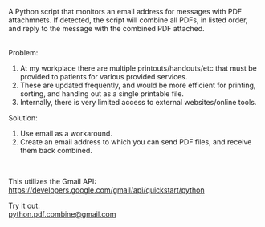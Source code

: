 A Python script that monitors an email address for messages with PDF attachmnets. If detected, the script will combine all
PDFs, in listed order, and reply to the message with the combined PDF attached.<br/><br/>


Problem:<br/>
<ol>
<li>At my workplace there are multiple printouts/handouts/etc that must be provided to patients for various provided services.</li>
<li>These are updated frequently, and would be more efficient for printing, sorting, and handing out as a single printable file.</li>
<li>Internally, there is very limited access to external websites/online tools.</li>
</ol>

Solution:<br/>
<ol>
<li>Use email as a workaround.</li>
<li>Create an email address to which you can send PDF files, and receive them back combined.</li>
</ol><br/>


This utilizes the Gmail API:<br/>
https://developers.google.com/gmail/api/quickstart/python<br/>


Try it out:<br/>
python.pdf.combine@gmail.com